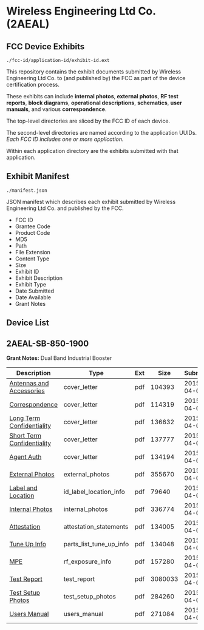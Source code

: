 # Wireless Engineering Ltd Co. (2AEAL)
## FCC Device Exhibits

```
./fcc-id/application-id/exhibit-id.ext
```

This repository contains the exhibit documents submitted by Wireless Engineering Ltd Co. to (and published by) the FCC as part of the device certification process.

These exhibits can include **internal photos**, **external photos**, **RF test reports**, **block diagrams**, **operational descriptions**, **schematics**, **user manuals**, and various **correspondence**.

The top-level directories are sliced by the FCC ID of each device.

The second-level directories are named according to the application UUIDs. *Each FCC ID includes one or more application.*

Within each application directory are the exhibits submitted with that application. 

## Exhibit Manifest

```
./manifest.json
```

JSON manifest which describes each exhibit submitted by Wireless Engineering Ltd Co. and published by the FCC.

- FCC ID
- Grantee Code
- Product Code
- MD5
- Path
- File Extension
- Content Type
- Size
- Exhibit ID
- Exhibit Description
- Exhibit Type
- Date Submitted
- Date Available
- Grant Notes

## Device List
## 2AEAL-SB-850-1900
**Grant Notes:** Dual Band Industrial Booster

| Description | Type | Ext | Size | Submitted | Available |
| ----------- | ---- | --- | ---- | --------- | --------- |
| [Antennas and Accessories](2AEAL-SB-850-1900/d7416af3e6b9efe425749b5bfbe8ccb1/2578867.pdf) | cover_letter | pdf | 104393 | 2015-04-09 | 2015-04-09 |
| [Correspondence](2AEAL-SB-850-1900/d7416af3e6b9efe425749b5bfbe8ccb1/2578868.pdf) | cover_letter | pdf | 114319 | 2015-04-09 | 2015-04-09 |
| [Long Term Confidentiality](2AEAL-SB-850-1900/d7416af3e6b9efe425749b5bfbe8ccb1/2578869.pdf) | cover_letter | pdf | 136632 | 2015-04-09 | 2015-04-09 |
| [Short Term Confidentiality](2AEAL-SB-850-1900/d7416af3e6b9efe425749b5bfbe8ccb1/2578870.pdf) | cover_letter | pdf | 137777 | 2015-04-09 | 2015-04-09 |
| [Agent Auth](2AEAL-SB-850-1900/d7416af3e6b9efe425749b5bfbe8ccb1/2578864.pdf) | cover_letter | pdf | 134194 | 2015-04-09 | 2015-04-09 |
| [External Photos](2AEAL-SB-850-1900/d7416af3e6b9efe425749b5bfbe8ccb1/2578871.pdf) | external_photos | pdf | 355670 | 2015-04-09 | 2015-05-04 |
| [Label and Location](2AEAL-SB-850-1900/d7416af3e6b9efe425749b5bfbe8ccb1/2578884.pdf) | id_label_location_info | pdf | 79640 | 2015-04-09 | 2015-04-09 |
| [Internal Photos](2AEAL-SB-850-1900/d7416af3e6b9efe425749b5bfbe8ccb1/2578872.pdf) | internal_photos | pdf | 336774 | 2015-04-09 | 2015-05-04 |
| [Attestation](2AEAL-SB-850-1900/d7416af3e6b9efe425749b5bfbe8ccb1/2578865.pdf) | attestation_statements | pdf | 134005 | 2015-04-09 | 2015-04-09 |
| [Tune Up Info](2AEAL-SB-850-1900/d7416af3e6b9efe425749b5bfbe8ccb1/2578883.pdf) | parts_list_tune_up_info | pdf | 134048 | 2015-04-09 | 2015-04-09 |
| [MPE](2AEAL-SB-850-1900/d7416af3e6b9efe425749b5bfbe8ccb1/2578874.pdf) | rf_exposure_info | pdf | 157280 | 2015-04-09 | 2015-04-09 |
| [Test Report](2AEAL-SB-850-1900/d7416af3e6b9efe425749b5bfbe8ccb1/2578876.pdf) | test_report | pdf | 3080033 | 2015-04-09 | 2015-04-09 |
| [Test Setup Photos](2AEAL-SB-850-1900/d7416af3e6b9efe425749b5bfbe8ccb1/2578877.pdf) | test_setup_photos | pdf | 284260 | 2015-04-09 | 2015-05-04 |
| [Users Manual](2AEAL-SB-850-1900/d7416af3e6b9efe425749b5bfbe8ccb1/2578878.pdf) | users_manual | pdf | 271084 | 2015-04-09 | 2015-05-04 |
